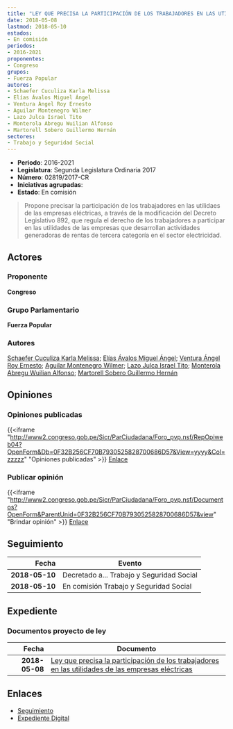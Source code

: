 ```yaml
---
title: "LEY QUE PRECISA LA PARTICIPACIÓN DE LOS TRABAJADORES EN LAS UTILIDADES DE LAS EMPRESAS ELÉCTRICAS"
date: 2018-05-08
lastmod: 2018-05-10
estados:
- En comisión
periodos:
- 2016-2021
proponentes:
- Congreso
grupos:
- Fuerza Popular
autores:
- Schaefer Cuculiza Karla Melissa
- Elías Ávalos Miguel Ángel
- Ventura Ángel Roy Ernesto
- Aguilar Montenegro Wilmer
- Lazo Julca Israel Tito
- Monterola Abregu Wuilian Alfonso
- Martorell Sobero Guillermo Hernán
sectores:
- Trabajo y Seguridad Social
---
```

- **Periodo**: 2016-2021
- **Legislatura**: Segunda Legislatura Ordinaria 2017
- **Número**: 02819/2017-CR
- **Iniciativas agrupadas**: 
- **Estado**: En comisión

> Propone precisar la participación de los trabajadores en las utilidaes de las empresas eléctricas, a través de la modificación del Decreto Legislativo 892, que regula el derecho de los trabajadores a participar en las utilidades de las empresas que desarrollan actividades generadoras de rentas de tercera categoría en el sector electricidad.


## Actores

### Proponente

**Congreso**

### Grupo Parlamentario

**Fuerza Popular**

### Autores

[Schaefer Cuculiza Karla Melissa](mailto:mailto:kschaefer@congreso.gob.pe); [Elías Ávalos Miguel Ángel](mailto:mailto:melias@congreso.gob.pe); [Ventura Ángel Roy Ernesto](mailto:mailto:rventura@congreso.gob.pe); [Aguilar Montenegro Wilmer](mailto:mailto:waguilar@congreso.gob.pe); [Lazo Julca Israel Tito](mailto:mailto:ilazo@congreso.gob.pe); [Monterola Abregu Wuilian Alfonso](mailto:mailto:wmonterola@congreso.gob.pe); [Martorell Sobero Guillermo Hernán](mailto:mailto:gmartorell@congreso.gob.pe)

## Opiniones

### Opiniones publicadas

{{<iframe "http://www2.congreso.gob.pe/Sicr/ParCiudadana/Foro_pvp.nsf/RepOpiweb04?OpenForm&Db=0F32B256CF70B7930525828700686D57&View=yyyy&Col=zzzzz" "Opiniones publicadas" >}}
[Enlace](http://www2.congreso.gob.pe/Sicr/ParCiudadana/Foro_pvp.nsf/RepOpiweb04?OpenForm&Db=0F32B256CF70B7930525828700686D57&View=yyyy&Col=zzzzz)

### Publicar opinión

{{<iframe "http://www2.congreso.gob.pe/Sicr/ParCiudadana/Foro_pvp.nsf/Documentos?OpenForm&ParentUnid=0F32B256CF70B7930525828700686D57&view" "Brindar opinión" >}}
[Enlace](http://www2.congreso.gob.pe/Sicr/ParCiudadana/Foro_pvp.nsf/Documentos?OpenForm&ParentUnid=0F32B256CF70B7930525828700686D57&view)


## Seguimiento

| Fecha | Evento |
|------:|--------|
| **2018-05-10** | Decretado a... Trabajo y Seguridad Social |
| **2018-05-10** | En comisión Trabajo y Seguridad Social |

## Expediente

### Documentos proyecto de ley

| Fecha | Documento |
|------:|-----------|
| **2018-05-08** | [Ley que precisa la participación de los trabajadores en las utilidades de las empresas eléctricas](http://www.leyes.congreso.gob.pe/Documentos/2016_2021/Proyectos_de_Ley_y_de_Resoluciones_Legislativas/PL0281920180508.pdf) |

## Enlaces

- [Seguimiento](http://www2.congreso.gob.pe/Sicr/TraDocEstProc/CLProLey2016.nsf/f7fff46988ca05b1052578e100829cc7/cdf97f92733e5c5c0525828700769075?OpenDocument)
- [Expediente Digital](http://www2.congreso.gob.pe/Sicr/TraDocEstProc/CLProLey2016.nsf/f7fff46988ca05b1052578e100829cc7/cdf97f92733e5c5c0525828700769075?OpenDocument&Click=05257FB7005EB655.eb71d0cf91d8294e05256cdf006b5706/$Body/0.1C6C)

